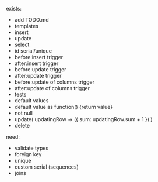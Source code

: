 exists:
+ add TODO.md
+ templates
+ insert
+ update
+ select
+ id serial/unique
+ before:insert trigger
+ after:insert trigger
+ before:update trigger
+ after:update trigger
+ before:update of columns trigger
+ after:update of columns trigger
+ tests
+ default values
+ default value as function() {return value}
+ not null
+ update(  updatingRow => ({ sum: updatingRow.sum + 1 })  )
+ delete
  
  
need:  
- validate types
- foreign key
- unique
- custom serial (sequences)
- joins
